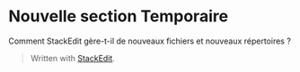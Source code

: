  # Nouvelle section Temporaire

Comment StackEdit gère-t-il de nouveaux fichiers et nouveaux répertoires ?


> Written with [StackEdit](https://stackedit.io/).
<!--stackedit_data:
eyJoaXN0b3J5IjpbLTQxODg3NTI1NF19
-->